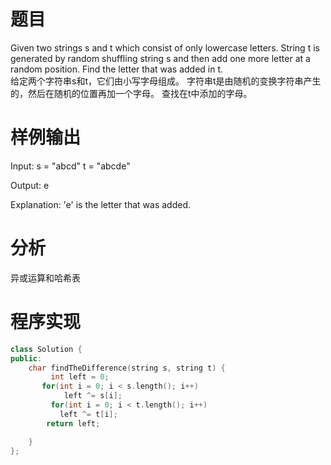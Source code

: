# 题目
Given two strings s and t which consist of only lowercase letters.
String t is generated by random shuffling string s and then add one more letter at a random position.
Find the letter that was added in t.\
给定两个字符串s和t，它们由小写字母组成。
字符串t是由随机的变换字符串产生的，然后在随机的位置再加一个字母。
查找在t中添加的字母。
# 样例输出
Input:
s = "abcd"
t = "abcde"

Output:
e

Explanation:
'e' is the letter that was added.
# 分析
异或运算和哈希表
# 程序实现
```cpp
class Solution {
public:
    char findTheDifference(string s, string t) {
         int left = 0;
       for(int i = 0; i < s.length(); i++)
            left ^= s[i];
         for(int i = 0; i < t.length(); i++)
           left ^= t[i];
        return left;

    }
};
```
